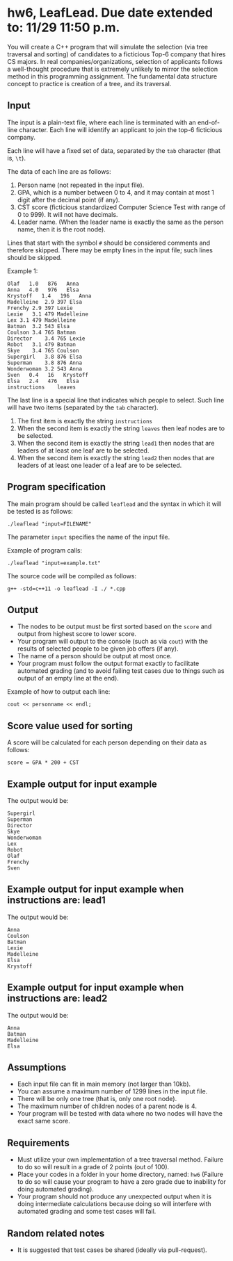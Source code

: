 # hw6, LeafLead. Due date extended to: 11/29 11:50 p.m.

You will create a C++ program that will simulate the selection (via tree traversal and sorting) of candidates to a ficticious Top-6 company that hires CS majors.
In real companies/organizations, selection of applicants follows a well-thought procedure that is extremely unlikely to mirror the selection method in this programming assignment.
The fundamental data structure concept to practice is creation of a tree, and its traversal.

## Input

The input is a plain-text file, where each line is terminated with an end-of-line character.
Each line will identify an applicant to join the top-6 ficticious company.

Each line will have a fixed set of data, separated by the `tab` character (that is, `\t`).

The data of each line are as follows:

  1. Person name (not repeated in the input file).
  1. GPA, which is a number between 0 to 4, and it may contain at most 1 digit after the decimal point (if any).
  1. CST score (ficticious standardized Computer Science Test with range of 0 to 999). It will not have decimals.
  1. Leader name. (When the leader name is exactly the same as the person name, then it is the root node).

Lines that start with the symbol `#` should be considered comments and therefore skipped. There may be empty lines in the input file; such lines should be skipped.

Example 1:

    Olaf   1.0   876   Anna
    Anna   4.0   976   Elsa
    Krystoff   1.4   196   Anna
    Madelleine	2.9	397	Elsa
    Frenchy	2.9	397	Lexie
    Lexie	3.1	479	Madelleine
    Lex	3.1	479	Madelleine
    Batman	3.2	543	Elsa
    Coulson	3.4	765	Batman
    Director	3.4	765	Lexie
    Robot	3.1	479	Batman
    Skye	3.4	765	Coulson
    Supergirl	3.8	876	Elsa
    Superman	3.8	876	Anna
    Wonderwoman	3.2	543	Anna
    Sven   0.4   16   Krystoff
    Elsa   2.4   476   Elsa
    instructions	leaves

The last line is a special line that indicates which people to select.
Such line will have two items (separated by the `tab` character).

1. The first item is exactly the string `instructions`
1. When the second item is exactly the string `leaves` then leaf nodes are to be selected.
1. When the second item is exactly the string `lead1` then nodes that are leaders of at least one leaf are to be selected.
1. When the second item is exactly the string `lead2` then nodes that are leaders of at least one leader of a leaf are to be selected.

## Program specification

The main program should be called `leaflead` and the syntax in which it will be tested is as follows:

`./leaflead "input=FILENAME"`

The parameter `input` specifies the name of the input file.

Example of program calls:

`./leaflead "input=example.txt"`

The source code will be compiled as follows:

`g++ -std=c++11 -o leaflead -I ./ *.cpp`

## Output

* The nodes to be output must be first sorted based on the `score` and output from highest score to lower score.
* Your program will output to the console (such as via `cout`) with the results of selected people to be given job offers (if any).
* The name of a person should be output at most once.
* Your program must follow the output format exactly to facilitate automated grading (and to avoid failing test cases due to things such as output of an empty line at the end).

Example of how to output each line:

`cout << personname << endl;`

## Score value used for sorting

A score will be calculated for each person depending on their data as follows:

`score = GPA * 200 + CST`

## Example output for input example

The output would be:

    Supergirl
    Superman
    Director
    Skye
    Wonderwoman
    Lex
    Robot
    Olaf
    Frenchy
    Sven

## Example output for input example when instructions are: lead1

The output would be:

    Anna
    Coulson
    Batman
    Lexie
    Madelleine
    Elsa
    Krystoff

## Example output for input example when instructions are: lead2

The output would be:

    Anna
    Batman
    Madelleine
    Elsa

## Assumptions

* Each input file can fit in main memory (not larger than 10kb).
* You can assume a maximum number of 1299 lines in the input file.
* There will be only one tree (that is, only one root node). 
* The maximum number of children nodes of a parent node is 4.
* Your program will be tested with data where no two nodes will have the exact same score.

## Requirements

* Must utilize your own implementation of a tree traversal method. Failure to do so will result in a grade of 2 points (out of 100).
* Place your codes in a folder in your home directory, named: `hw6` (Failure to do so will cause your program to have a zero grade due to inability for doing automated grading).
* Your program should not produce any unexpected output when it is doing intermediate calculations because doing so will interfere with automated grading and some test cases will fail.

## Random related notes

  * It is suggested that test cases be shared (ideally via pull-request).
